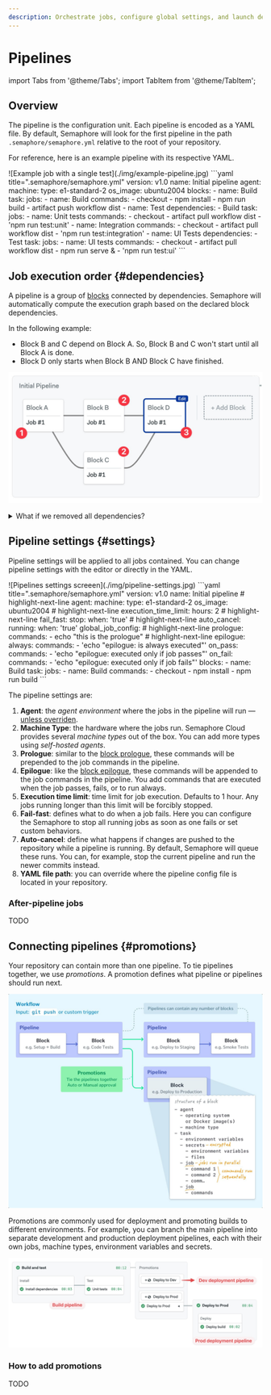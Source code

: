 ```yaml
---
description: Orchestrate jobs, configure global settings, and launch deployments.
---
```


# Pipelines

import Tabs from '@theme/Tabs';
import TabItem from '@theme/TabItem';

## Overview

The pipeline is the configuration unit. Each pipeline is encoded as a YAML file. By default, Semaphore will look for the first pipeline in the path `.semaphore/semaphore.yml` relative to the root of your repository. 

For reference, here is an example pipeline with its respective YAML.

<Tabs groupId="jobs">
  <TabItem value="editor" label="Pipeline">
  ![Example job with a single test](./img/example-pipeline.jpg)
  </TabItem>
  <TabItem value="yaml" label="YAML">
  ```yaml title=".semaphore/semaphore.yml"
  version: v1.0
  name: Initial pipeline
  agent:
    machine:
      type: e1-standard-2
      os_image: ubuntu2004
  blocks:
    - name: Build
      task:
        jobs:
          - name: Build
            commands:
              - checkout
              - npm install
              - npm run build
              - artifact push workflow dist
    - name: Test
      dependencies:
        - Build
      task:
        jobs:
          - name: Unit tests
            commands:
              - checkout
              - artifact pull workflow dist
              - 'npm run test:unit'
          - name: Integration
            commands:
              - checkout
              - artifact pull workflow dist
              - 'npm run test:integration'
    - name: UI Tests
      dependencies:
        - Test
      task:
        jobs:
          - name: UI tests
            commands:
              - checkout
              - artifact pull workflow dist
              - npm run serve &
              - 'npm run test:ui'
  ```
  </TabItem>
</Tabs>

## Job execution order {#dependencies}

A pipeline is a group of [blocks](./jobs#blocks) connected by dependencies. Semaphore will automatically compute the execution graph based on the declared block dependencies.

In the following example:

- Block B and C depend on Block A. So, Block B and C won't start until all Block A is done. 
- Block D only starts when Block B AND Block C have finished.

![Pipeline execution order](./img/pipeline-execution-order.jpg)

<details>
  <summary>What if we removed all dependencies?</summary>
  <div>If we removed dependencies between blocks then all of them would run in parallel. 
  Functionally, it would be the same as having all jobs in one big block</div>
</details>

## Pipeline settings {#settings}

Pipeline settings will be applied to all jobs contained. You can change pipeline settings with the editor or directly in the YAML.

<Tabs groupId="jobs">
  <TabItem value="editor" label="Editor">
  ![Pipelines settings screeen](./img/pipeline-settings.jpg)
  </TabItem>
  <TabItem value="yaml" label="YAML">
  ```yaml title=".semaphore/semaphore.yml"
  version: v1.0
  name: Initial pipeline
  # highlight-next-line
  agent:
    machine:
      type: e1-standard-2
      os_image: ubuntu2004
  # highlight-next-line
  execution_time_limit:
    hours: 2
  # highlight-next-line
  fail_fast:
    stop:
      when: 'true'
  # highlight-next-line
  auto_cancel:
    running:
      when: 'true'
  global_job_config:
    # highlight-next-line
    prologue:
      commands:
        - echo "this is the prologue"
    # highlight-next-line
    epilogue:
      always:
        commands:
          - 'echo "epilogue: is always executed"'
      on_pass:
        commands:
          - 'echo "epilogue: executed only if job passes"'
      on_fail:
        commands:
          - 'echo "epilogue: executed only if job fails"'
  blocks:
    - name: Build
      task:
        jobs:
          - name: Build
            commands:
              - checkout
              - npm install
              - npm run build
  ```
  </TabItem>
</Tabs>


The pipeline settings are:

1. **Agent**: the *agent environment* where the jobs in the pipeline will run — [unless overriden](./jobs#agent-agent-override).
2. **Machine Type**: the hardware where the jobs run. Semaphore Cloud provides several *machine types* out of the box. You can add more types using *self-hosted agents*.
3. **Prologue**: similar to the [block prologue](./jobs#prologue), these commands will be prepended to the job commands in the pipeline.
4. **Epilogue**: like the [block epilogue](./jobs#epilogue), these commands will be appended to the job commands in the pipeline. You add commands that are executed when the job passes, fails, or to run always.
5. **Execution time limit**: time limit for job execution. Defaults to 1 hour. Any jobs running longer than this limit will be forcibly stopped.
6. **Fail-fast**: defines what to do when a job fails. Here you can configure the Semaphore to stop all running jobs as soon as one fails or set custom behaviors.
7. **Auto-cancel**: define what happens if changes are pushed to the repository while a pipeline is running. By default, Semaphore will queue these runs. You can, for example, stop the current pipeline and run the newer commits instead.
8. **YAML file path**: you can override where the pipeline config file is located in your repository.

### After-pipeline jobs

TODO

## Connecting pipelines {#promotions}

Your repository can contain more than one pipeline. To tie pipelines together, we use *promotions*. A promotion defines what pipeline or pipelines should run next.

![How jobs are organized into blocks which are organized into pipelines. Pipelines can trigger other pipelines using promotions](./img/pipeline-blocks-promotions.jpg)

Promotions are commonly used for deployment and promoting builds to different environments. For example, you can branch the main pipeline into separate development and production deployment pipelines, each with their own jobs, machine types, environment variables and secrets.

![A workflow with 3 pipelines](./img/workflows.jpg)

### How to add promotions

TODO


